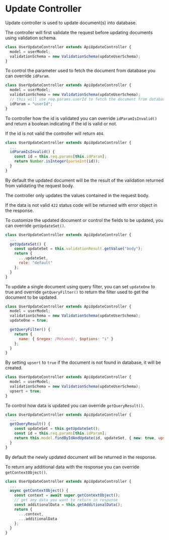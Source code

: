 # Update Controller

Update controller is used to update document(s) into database.

The controller will first validate the request before updating documents using validation schema.

```javascript
class UserUpdateController extends ApiUpdateController {
  model = userModel;
  validationSchema = new ValidationSchema(updateUserSchema);
}
```

To control the parameter used to fetch the document from database you can override `idParam`.

```javascript
class UserUpdateController extends ApiUpdateController {
  model = userModel;
  validationSchema = new ValidationSchema(updateUserSchema);
  // this will use req.params.userId to fetch the document from database
  idParam = "userId";
}
```

To controller how the id is validated you can override `idParamIsInvalid()` and return a boolean indicating if the id is valid or not.

If the id is not valid the controller will return `404`.

```javascript
class UserUpdateController extends ApiUpdateController {
  ...
  idParamIsInvalid() {
    const id = this.req.params[this.idParam];
    return Number.isInteger(parseInt(id));
  }
}
```

By default the updated document will be the result of the validation returned from validating the request body.

The controller only updates the values contained in the request body.

If the data is not valid `422` status code will be returned with error object in the response.

To customize the updated document or control the fields to be updated, you can override `getUpdateSet()`.

```javascript
class UserUpdateController extends ApiUpdateController {
  ...
  getUpdateSet() {
    const updateSet = this.validationResult.getValue("body");
    return {
      ...updateSet,
      role: "default"
    };
  }
}
```

To update a single document using query filter, you can set `updateOne` to true and override `getQueryFilter()` to return the filter used to get the document to be updated.

```javascript
class UserUpdateController extends ApiUpdateController {
  model = userModel;
  validationSchema = new ValidationSchema(updateUserSchema);
  updateOne = true;

  getQueryFilter() {
    return {
      name: { $regex: /Mohamed/, $options: "i" }
    };
  }
}
```

By setting `upsert` to `true` if the document is not found in database, it will be created.

```javascript
class UserUpdateController extends ApiUpdateController {
  model = userModel;
  validationSchema = new ValidationSchema(updateUserSchema);
  upsert = true;
}
```

To control how data is updated you can override `getQueryResult()`.

```javascript
class UserUpdateController extends ApiUpdateController {
  ...
  getQueryResult() {
    const updateSet = this.getUpdateSet();
    const id = this.req.params[this.idParam];
    return this.model.findByIdAndUpdate(id, updateSet, { new: true, upsert: true });
  }
}
```

By default the newly updated document will be returned in the response.

To return any additional data with the response you can override `getContextObject()`.

```javascript
class UserUpdateController extends ApiUpdateController {
  ...
  async getContextObject() {
    const context = await super.getContextObject();
    // get any data you want to return in response
    const additionalData = this.getAdditionalData();
    return {
      ...context,
      ...additionalData
    };
  }
}
```
